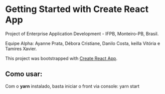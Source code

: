 # Getting Started with Create React App

Project of Enterprise Application Development - IFPB, Monteiro-PB, Brasil.

Equipe Alpha: Ayanne Prata, Débora Cristiane, Danilo Costa, keilla Vitória e Tamires Xavier.

This project was bootstrapped with [Create React App](https://github.com/facebook/create-react-app).

## Como usar:
Com o **yarn** instalado, basta iniciar o front via console: yarn start